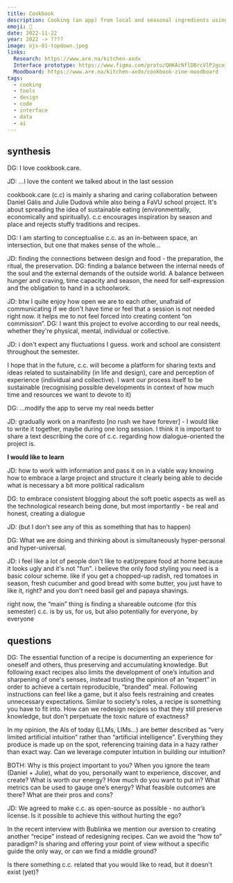 ```yaml
---
title: Cookbook
description: Cooking (an app) from local and seasonal ingredients using first principles.
emoji: 🥕
date: 2022-11-22
year: 2022 -> ????
image: ojs-01-topdown.jpeg
links:
  Research: https://www.are.na/kitchen-axdx
  Interface prototype: https://www.figma.com/proto/QHKAcNflDBrcVlPJgcojVy/cookbook-(interface)?page-id=0%3A1&type=design&node-id=30-15&viewport=501%2C418%2C0.13&t=lcpyLoRERISPUhci-1&scaling=scale-down-width&starting-point-node-id=30%3A15&mode=design
  Moodboard: https://www.are.na/kitchen-axdx/cookbook-zine-moodboard
tags:
  - cooking
  - tools
  - design
  - code
  - interface
  - data
  - ai
---
```



## synthesis

DG:
I love cookbook.care.

JD:
...I love the content we talked about in the last session

cookbook.care (c.c) is mainly a sharing and caring collaboration between Daniel Gális and Julie Dudová while also being a FaVU school project. It's about spreading the idea of sustainable eating (environmentally, economically and spiritually). c.c encourages inspiration by season and place and rejects stuffy traditions and recipes.

DG:
I am starting to conceptualise c.c. as an in-between space, an intersection, but one that makes sense of the whole…

JD:
finding the connections between design and food - the preparation, the ritual, the preservation.
DG:
finding a balance between the internal needs of the soul and the external demands of the outside world. A balance between hunger and craving, time capacity and season, the need for self-expression and the obligation to hand in a schoolwork.

JD:
btw I quite enjoy how open we are to each other, unafraid of communicating if we don't have time or feel that a session is not needed right now. it helps me to not feel forced into creating content “on commission”.
DG:
I want this project to evolve according to our real needs, whether they're physical, mental, individual or collective.

JD:
i don't expect any fluctuations I guess. work and school are consistent throughout the semester.

I hope that in the future,
c.c. will become a platform for sharing texts and ideas related to sustainability (in life and design), care and perception of experience (individual and collective). I want our process itself to be sustainable (recognising possible developments in context of how much time and resources we want to devote to it)

DG:
…modify the app to serve my real needs better

JD:
gradually work on a manifesto [no rush we have forever] - I would like to write it together, maybe during one long session. I think it is important to share a text describing the core of c.c. regarding how dialogue-oriented the project is.

**I would like to learn**

JD:
how to work with information and pass it on in a viable way
knowing how to embrace a large project and structure it clearly
being able to decide what is necessary
a bit more political radicalism

DG:
to embrace consistent blogging about the soft poetic aspects as well as the technological research being done, but most importantly - be real and honest, creating a dialogue

JD:
(but I don't see any of this as something that has to happen)

DG:
What we are doing and thinking about is simultaneously hyper-personal and hyper-universal.

JD:
i feel like a lot of people don't like to eat/prepare food at home because it looks ugly and it's not "fun". i believe the only food styling you need is a basic colour scheme. like if you get a chopped-up radish, red tomatoes in season, fresh cucumber and good bread with some butter, you just have to like it, right? and you don't need basil gel and papaya shavings.

right now, the “main” thing is finding a shareable outcome (for this semester)
c.c. is by us, for us, but also potentially for everyone, by everyone

## questions

DG:
The essential function of a recipe is documenting an experience for oneself and others, thus preserving and accumulating knowledge. But following exact recipes also limits the development of one’s intuition and sharpening of one's senses, instead trusting the opinion of an “expert” in order to achieve a certain reproducible, “branded” meal. Following instructions can feel like a game, but it also feels restraining and creates unnecessary expectations. Similar to society's roles, a recipe is something you have to fit into.
How can we redesign recipes so that they still preserve knowledge, but don't perpetuate the toxic nature of exactness?

In my opinion, the AIs of today (LLMs, LIMs…) are better described as “very limited artificial intuition” rather than “artificial intelligence”. Everything they produce is made up on the spot, referencing training data in a hazy rather than exact way.
Can we leverage computer intuition in building our intuition?

BOTH:
Why is this project important to you?
When you ignore the team (Daniel + Julie), what do you, personally want to experience, discover, and create?
What is worth our energy? How much do you want to put in? What metrics can be used to gauge one’s energy?
What feasible outcomes are there? What are their pros and cons?

JD:
We agreed to make c.c. as open-source as possible - no author’s license. Is it possible to achieve this without hurting the ego?

In the recent interview with Bublinka we mention our aversion to creating another “recipe” instead of redesigning recipes. Can we avoid the “how to” paradigm? Is sharing and offering your point of view without a specific guide the only way, or can we find a middle ground?

Is there something c.c. related that you would like to read, but it doesn't exist (yet)?

